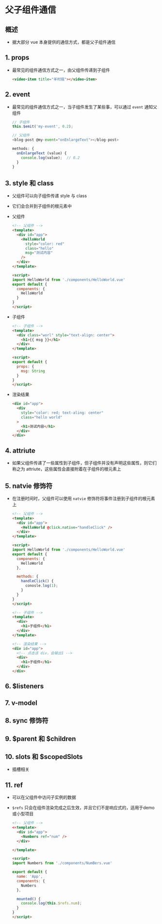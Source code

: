 # 父子组件通信

## 概述

+ 据大部分 vue 本身提供的通信方式，都是父子组件通信

## 1. props

+ 最常见的组件通信方式之一，由父组件传递到子组件

  ```html
  <video-item title="羊村摇"></video-item>
  ```

## 2. event

+ 最常见的组件通信方式之一，当子组件发生了某些事，可以通过 `event` 通知父组件

  ```js
  // 子组件
  this.$emit('my-event', 0.2);
  ```

  ```js
  // 父组件
  <blog-post @my-event="onEnlargeText"></blog-post>

  methods: {
    onEnlargeText (value) {
      console.log(value);  // 0.2
    }
  }
  ```

## 3. style 和 class

+ 父组件可以向子组件传递 style 与 class
+ 它们会合并到子组件的根元素中

+ 父组件

  ```html
  <!-- 父组件 -->
  <template>
    <div id="app">
      <HelloWorld
        style="color: red"
        class="hello"
        msg="测试内容"
      />
    </div>
  </template>

  <script>
  import HelloWorld from './components/HelloWorld.vue'
  export default {
    components: {
      HelloWorld
    }
  }
  </script>
  ```

+ 子组件

  ```html
  <!-- 子组件 -->
  <template>
    <div class="worl" style="text-align: center">
      <h1>{{ msg }}</h1>
    </div>
  </template>

  <script>
  export default {
    props: {
      msg: String
    }
  }
  </script>
  ```

+ 渲染结果

  ```html
  <div id="app">
    <div
      style="color: red; text-aling: center"
      class="hello world"
    >
      <h1>测试内容</h1>
    </div>
  </div>
  ```

## 4. attriute

+ 如果父组件传递了一些属性到子组件，但子组件并没有声明这些属性，则它们称之为 attriute，这些属性会直接附着在子组件的根元素上

## 5. natvie 修饰符

+ 在注册时间时，父组件可以使用 `natvie` 修饰符将事件注册到子组件的根元素上

  ```html
  <!-- 父组件 -->
  <template>
    <div id="app">
      <HelloWorld @click.native="handleClick" />
    </div>
  </template>

  <script>
  import HelloWorld from './components/HelloWorld.vue'
  export default {
    components: {
      HelloWorld
    },

    methods: {
      handleClick() {
        conosle.log(1);
      }
    }
  }
  </script>
  ```

  ```html
  <!-- 子组件 -->
  <template>
    <div>
      <h1>子组件</h1>
    </div>
  </template>
  ```

  ```html
  <!-- 渲染结果 -->
  <div id="app">
    <!-- 点击该 div，会输出1 -->
    <div>
      <h1>子组件</h1>
    </div>
  </div>
  ```

## 6. $listeners

## 7. v-model

## 8. sync 修饰符

## 9. $parent 和 $children

## 10. slots 和 $scopedSlots

+ 插槽相关

## 11. ref

+ 可以在父组件中访问子实例的数据

+ `$refs` 只会在组件渲染完成之后生效，并且它们不是响应式的，适用于demo或小型项目

  ```html
  <!-- 父组件 -->
  <<template>
    <div id="app">
      <Numbers ref="num" />
    </div>

  </template>

  <script>
  import Numbers from './components/NumBers.vue'

  export default {
    name: 'App',
    components: {
      Numbers
    },

    mounted() {
      console.log(this.$refs.num);
    }
  }
  </script>
  ```
